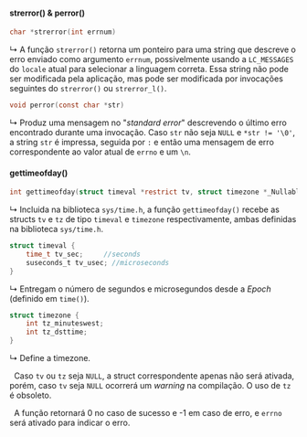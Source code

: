 #### strerror() & perror()

```c
char *strerror(int errnum)
```
&rdsh; A função `strerror()` retorna um ponteiro para uma string que descreve o erro enviado como argumento `errnum`, possivelmente usando a `LC_MESSAGES` do `locale` atual para selecionar a linguagem correta. Essa string não pode ser modificada pela aplicação, mas pode ser modificada por invocações seguintes do `strerror()` ou `strerror_l()`.

```c
void perror(const char *str)
```
&rdsh; Produz uma mensagem no "*standard error*" descrevendo o último erro encontrado durante uma invocação. Caso `str` não seja `NULL` e `*str != '\0'`, a string `str` é impressa, seguida por `:` e então uma mensagem de erro correspondente ao valor atual de `errno` e um `\n`.

#### gettimeofday()

```c
int gettimeofday(struct timeval *restrict tv, struct timezone *_Nullable restrict tz)
```
&rdsh; Incluida na biblioteca `sys/time.h`, a função `gettimeofday()` recebe as structs `tv` e `tz` de tipo `timeval` e `timezone` respectivamente, ambas definidas na biblioteca `sys/time.h`.

```c
struct timeval {
	time_t tv_sec;     //seconds
	suseconds_t tv_usec; //microseconds
}
```
&rdsh; Entregam o número de segundos e microsegundos desde a *Epoch* (definido em `time()`).

```c
struct timezone {
	int tz_minuteswest;
	int tz_dsttime;
}
```
&rdsh; Define a timezone.

&nbsp; Caso `tv` ou `tz` seja `NULL`, a struct correspondente apenas não será ativada, porém, caso `tv` seja `NULL` ocorrerá um *warning* na compilação. O uso de `tz` é obsoleto.

&nbsp; A função retornará 0 no caso de sucesso e -1 em caso de erro, e `errno` será ativado para indicar o erro.
